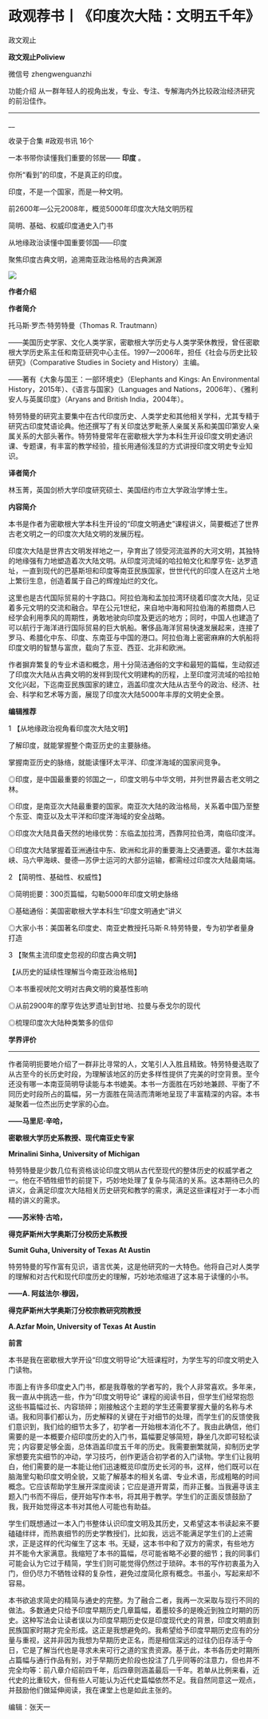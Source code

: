 #  政观荐书丨《印度次大陆：文明五千年》

政文观止  

**政文观止Poliview** 

微信号 zhengwenguanzhi

功能介绍 从一群年轻人的视角出发，专业、专注、专解海内外比较政治经济研究的前沿佳作。

____

__

收录于合集 #政观书讯 16个

一本书带你读懂我们重要的邻居—— **印度** 。

你所“看到”的印度，不是真正的印度。

印度，不是一个国家，而是一种文明。

  

前2600年—公元2008年，概览5000年印度次大陆文明历程

简明、基础、权威印度通史入门书

从地缘政治读懂中国重要邻国——印度

聚焦印度古典文明，追溯南亚政治格局的古典渊源

![](images/113/2.png)

  

 **作者介绍**

 **作者简介**  

托马斯·罗杰·特劳特曼（Thomas R. Trautmann）

——美国历史学家、文化人类学家，密歇根大学历史与人类学荣休教授，曾任密歇根大学历史系主任和南亚研究中心主任。1997—2006年，担任《社会与历史比较研究》（Comparative
Studies in Society and History）主编。

——著有《大象与国王：一部环境史》（Elephants and Kings: An Environmental
History，2015年）、《语言与国家》（Languages and Nations，2006年）、《雅利安人与英属印度》（Aryans and
British India，2004年）。

  

特劳特曼的研究主要集中在古代印度历史、人类学史和其他相关学科，尤其专精于研究古印度梵语论典。他还撰写了有关印度达罗毗荼人亲属关系和美国印第安人亲属关系的大部头著作。特劳特曼常年在密歇根大学为本科生开设印度文明史通识课、专题课，有丰富的教学经验，擅长用通俗浅显的方式讲授印度文明史专业知识。

**译者简介**

林玉菁，英国剑桥大学印度研究硕士、美国纽约市立大学政治学博士生。

  

 **内容简介**

本书是作者为密歇根大学本科生开设的“印度文明通史”课程讲义，简要概述了世界古老文明之一的印度次大陆文明的发展历程。

印度次大陆是世界古文明发祥地之一，孕育出了领受河流滋养的大河文明，其独特的地缘强有力地塑造着次大陆文明。从印度河流域的哈拉帕文化和摩亨佐-
达罗遗址，一直到现代的巴基斯坦和印度等南亚民族国家，世世代代的印度人在这片土地上繁衍生息，创造着属于自己的辉煌灿烂的文化。

这里也是古代国际贸易的十字路口。阿拉伯海和孟加拉湾环绕着印度次大陆，见证着多元文明的交流和融合。早在公元1世纪，来自地中海和阿拉伯海的希腊商人已经学会利用季风的周期性，勇敢地驶向印度及更远的地方；同时，中国人也建造了可以航行于海洋进行国际贸易的巨大帆船。奢侈品海洋贸易快速发展起来，连接了罗马、希腊化中东、印度、东南亚与中国的港口。阿拉伯海上密密麻麻的大帆船将印度文明的智慧与富庶，载向了东亚、西亚、北非和欧洲。

作者摒弃繁复的专业术语和概念，用十分简洁通俗的文字和最短的篇幅，生动叙述了印度次大陆从古典文明的发祥到现代文明建构的历程，上至印度河流域的哈拉帕文化兴起，下迄南亚民族国家的建立，涵盖印度次大陆从古至今的政治、经济、社会、科学和艺术等方面，展现了印度次大陆5000年丰厚的文明史全景。

  

 **编辑推荐**

1 【从地缘政治视角看印度次大陆文明】

  

了解印度，就能掌握整个南亚历史的主要脉络。

掌握南亚历史的脉络，就能读懂环太平洋、印度洋海域的国家间竞争。

  

◎印度，是中国最重要的邻国之一，印度文明与中华文明，并列世界最古老文明之林。

◎印度，是南亚次大陆最重要的国家。南亚次大陆的政治格局，关系着中国乃至整个东亚、南亚以及太平洋和印度洋海域的安全战略。

◎印度次大陆具备天然的地缘优势：东临孟加拉湾，西靠阿拉伯湾，南临印度洋。

◎印度次大陆掌握着亚洲通往中东、欧洲和北非的重要海上交通要道。霍尔木兹海峡、马六甲海峡、曼德—苏伊士运河的大部分运输，都需经过印度次大陆最南端。

  

2 【简明性、基础性、权威性】

  

◎简明扼要：300页篇幅，勾勒5000年印度文明史脉络

◎基础通俗：美国密歇根大学本科生“印度文明通史”讲义

◎大家小书：美国著名印度史、南亚史教授托马斯·R.特劳特曼，专为初学者量身打造

  

3 【聚焦主流印度史忽视的印度古典文明】

【从历史的延续性理解当今南亚政治格局】

  

◎本书重视吠陀文明对古典文明的奠基性影响

◎从前2900年的摩亨佐达罗遗址到甘地、拉曼与泰戈尔的现代

◎梳理印度次大陆种类繁多的信仰

  

 **学界评价**

 ****

作者简明扼要地介绍了一群非比寻常的人，文笔引人入胜且精致。特劳特曼选取了从古至今的长历史时段，为理解该地区的历史多样性提供了完美的时空背景。至今还没有哪一本南亚简明导读能与本书媲美。本书一方面胜在巧妙地兼顾、平衡了不同历史时段所占的篇幅，另一方面胜在简洁而清晰地呈现了丰富精深的内容。本书凝聚着一位杰出历史学家的心血。

**——马里尼·辛哈，**

 **密歇根大学历史系教授、现代南亚史专家**

 **Mrinalini Sinha, University of Michigan**

  

特劳特曼是少数几位有资格谈论印度文明从古代至现代的整体历史的权威学者之一。他在不牺牲细节的前提下，巧妙地处理了复杂与简洁的关系。这本期待已久的讲义，会满足印度次大陆相关历史研究和教学的需求，满足这些课程对于一本小而精的讲义的需求。

 **——苏米特·古哈，**

 **得克萨斯州大学奥斯汀分校历史系教授**

 **Sumit Guha, University of Texas At Austin**

  

特劳特曼的写作富有见识，语言优美，这是他研究的一大特色。他将自己对人类学的理解和对古代和现代印度历史的理解，巧妙地浓缩进了这本易于读懂的小书。

 **——A. 阿兹法尔·穆因，**

 **得克萨斯州大学奥斯汀分校宗教研究院教授**

 **A.Azfar Moin, University of Texas At Austin**

**前言**

本书是我在密歇根大学开设“印度文明导论”大班课程时，为学生写的印度文明史入门读物。

  

市面上有许多印度史入门书，都是我尊敬的学者写的，我个人非常喜欢。多年来，我一直从中挑选一些，作为“印度文明导论”
课程的阅读书目，但学生们经常抱怨这些书篇幅过长、内容琐碎；刚接触这个主题的学生还需要掌握大量的名称与术语。我和同事们都认为，历史解释的关键在于对细节的处理，而学生们的反馈使我们意识到，我们给的细节太多了，初学者一开始根本消化不了。我由此确信，他们需要的是一本概要介绍印度历史的入门书，篇幅要足够简短，静坐几次即可轻松读完；内容要足够全面，总体涵盖印度五千年的历史。我需要删繁就简，抑制历史学家想要充实细节的冲动，学习技巧，创作更适合初学者的入门读物。学生们让我明白，他们需要的是一本能让他们迅速概览印度历史长河的书，这样，他们既可以在脑海里勾勒印度文明全貌，又能了解基本的相关名谓、专业术语，形成粗略的时间概念。它应该帮助学生展开深度阅读；它应是道开胃菜，而非正餐。当我遍寻该主题入门书而不得后，便开始写作本书，将其用于教学。学生们的正面反馈鼓励了我，我开始觉得这本书对其他人可能也有助益。

  

学生们既想通过一本入门书整体认识印度文明及其历史，又希望这本书读起来不要磕磕绊绊，而热衷细节的历史学教授们，比如我，远远不能满足学生们的上述需求，正是这样的代沟催生了这本
书。无疑，这本书中和了双方的需求，有些地方并不能令大家满意。我缩短了本书的篇幅，尽可能省略不必要的细节；我的同事们可能会认为它过于精简，学生们则可能觉得仍然过于琐碎。本书的写作初衷虽为入门，但仍尽力不牺牲诠释的复杂性，避免过度简化原有概念。书虽小，写起来却不容易。

  

本书欲追求简史的精简与通史的完整。为了融合二者，我再一次采取与现行不同的做法。多数通史只给予印度早期历史几章篇幅，着墨较多的是晚近到独立时期的历史。这种写法会让读者误以为印度早期历史仅是印度现代史的背景，印度文明直到民族国家时期才完全形成。这正是我想避免的。我希望给予印度早期历史应有的分量与重视，这并非因为我想为早期历史正名，而是相信深远的过往仍旧存活于今日，它是了解当代也是寻求未来可行之道的宝贵资源。基于此，本书各历史时期所占篇幅与通行作品有别，对于早期历史阶段也投注了几乎同等的注意力，但也并不完全均等：前八章介绍前四千年，后四章则涵盖最后一千年。若单从比例来看，近代史的比重较大，但有些人可能认为近代史篇幅依然不足。我自然同意这一观点，并鼓励他们做延伸阅读，我在课堂上也是如此主张的。

  

编辑：张天一  

  

  

